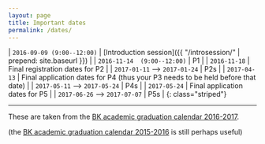 ```yaml
---
layout: page
title: Important dates
permalink: /dates/
---
```



| `2016-09-09 (9:00--12:00)`    | [Introduction session]({{ "/introsession/" | prepend: site.baseurl }}) |
| `2016-11-14  (9:00--12:00)`   | P1   |
| `2016-11-18`                  | Final registration dates for P2 |
| `2017-01-11` --> `2017-01-24` | P2s |
| `2017-04-13`                  | Final application dates for P4 (thus your P3 needs to be held before that date) |
| `2017-05-11` --> `2017-05-24` | P4s |
| `2017-05-24`                  | Final application dates for P5 |
| `2017-06-26` --> `2017-07-07` | P5s |
{: class="striped"}

- - -

These are taken from the [BK academic graduation calendar 2016-2017](http://studenten.tudelft.nl/fileadmin/Files/studentenportal/os/BKspecifiek/Jaarkalender_2016-2017_def_afstuderen.pdf).

(the [BK academic graduation calendar 2015-2016](http://studenten.tudelft.nl/fileadmin/Files/studentenportal/os/BKspecifiek/Afstudeerkalender_2015-2016.pdf) is still perhaps useful)
